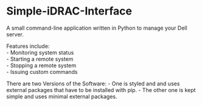 # Simple-iDRAC-Interface
A small command-line application written in Python to manage your Dell server.

Features include:
	<br>- Monitoring system status
	<br>- Starting a remote system
	<br>- Stopping a remote system
	<br>- Issuing custom commands

There are two Versions of the Software:
	-  One is styled and and uses external packages that have to be installed with pip.
	- The other one is kept simple and uses minimal external packages.
